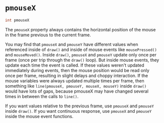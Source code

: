# `pmouseX`

```dart
int pmouseX
```

The `pmouseX` property always contains the horizontal position of the mouse in the frame previous to the current frame.

You may find that `pmouseX` and `pmouseY` have different values when referenced inside of `draw()` and inside of mouse events like `mousePressed()` and `mouseMoved()`. Inside `draw()`, `pmouseX` and `pmouseY` update only once per frame (once per trip through the `draw()` loop). But inside mouse events, they update each time the event is called. If these values weren't updated immediately during events, then the mouse position would be read only once per frame, resulting in slight delays and choppy interaction. If the mouse variables were always updated multiple times per frame, then something like `line(pmouseX, pmouseY, mouseX, mouseY)` inside `draw()` would have lots of gaps, because pmouseX may have changed several times in between the calls to `line()`.

If you want values relative to the previous frame, use `pmouseX` and `pmouseY` inside `draw()`. If you want continuous response, use `pmouseX` and `pmouseY` inside the mouse event functions.
